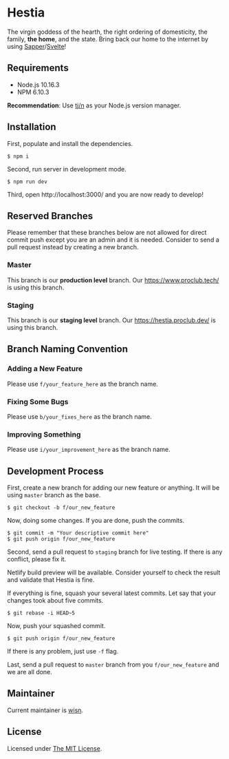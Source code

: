 # Hestia

The virgin goddess of the hearth, the right ordering of domesticity,
the family, **the home**, and the state. Bring back our home to the
internet by using [Sapper][1]/[Svelte][2]!

## Requirements

* Node.js 10.16.3
* NPM 6.10.3

**Recommendation**: Use [tj/n][3] as your Node.js version manager.

## Installation

First, populate and install the dependencies.

```
$ npm i
```

Second, run server in development mode.

```
$ npm run dev
```

Third, open http://localhost:3000/ and you are now ready to develop!

## Reserved Branches

Please remember that these branches below are not allowed for direct
commit push except you are an admin and it is needed.
Consider to send a pull request instead by creating a new branch.

### Master

This branch is our **production level** branch.
Our https://www.proclub.tech/ is using this branch.

### Staging

This branch is our **staging level** branch.
Our https://hestia.proclub.dev/ is using this branch.

## Branch Naming Convention

### Adding a New Feature

Please use `f/your_feature_here` as the branch name.

### Fixing Some Bugs

Please use `b/your_fixes_here` as the branch name.

### Improving Something

Please use `i/your_improvement_here` as the branch name.

## Development Process

First, create a new branch for adding our new feature or anything.
It will be using `master` branch as the base.

```
$ git checkout -b f/our_new_feature
```

Now, doing some changes.
If you are done, push the commits.

```
$ git commit -m "Your descriptive commit here"
$ git push origin f/our_new_feature
```

Second, send a pull request to `staging` branch for live testing.
If there is any conflict, please fix it.

Netlify build preview will be available. Consider yourself to check the
result and validate that Hestia is fine.

If everything is fine, squash your several latest commits.
Let say that your changes took about five commits.

```
$ git rebase -i HEAD~5
```

Now, push your squashed commit.

```
$ git push origin f/our_new_feature
```

If there is any problem, just use `-f` flag.

Last, send a pull request to `master` branch from you `f/our_new_feature`
and we are all done.

## Maintainer

Current maintainer is [wisn][4].

## License

Licensed under [The MIT License](LICENSE).

[1]: https://sapper.svelte.dev
[2]: https://svelte.dev
[3]: https://github.com/tj/n
[4]: https://github.com/wisn
